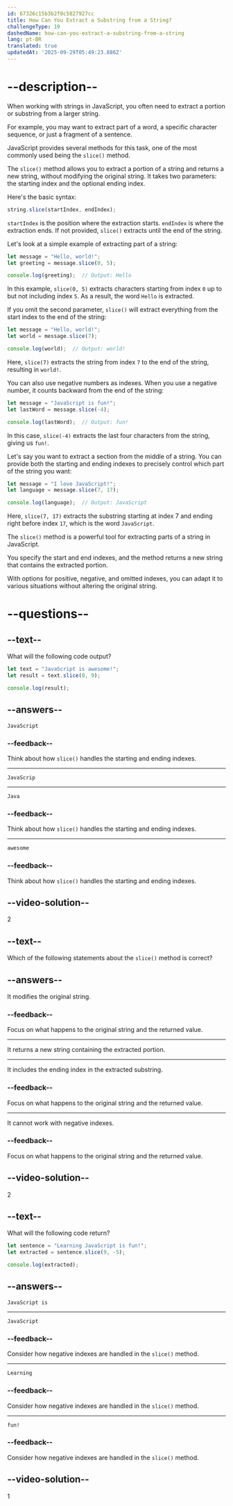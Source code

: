```yaml
---
id: 67326c15b3b2f0c5827927cc
title: How Can You Extract a Substring from a String?
challengeType: 19
dashedName: how-can-you-extract-a-substring-from-a-string
lang: pt-BR
translated: true
updatedAt: '2025-09-29T05:49:23.886Z'
---
```


# --description--

When working with strings in JavaScript, you often need to extract a portion or substring from a larger string.

For example, you may want to extract part of a word, a specific character sequence, or just a fragment of a sentence.

JavaScript provides several methods for this task, one of the most commonly used being the `slice()` method.

The `slice()` method allows you to extract a portion of a string and returns a new string, without modifying the original string. It takes two parameters: the starting index and the optional ending index.

Here's the basic syntax:

```js
string.slice(startIndex, endIndex);
```

`startIndex` is the position where the extraction starts. `endIndex` is where the extraction ends. If not provided, `slice()` extracts until the end of the string.

Let's look at a simple example of extracting part of a string:

```js
let message = "Hello, world!";
let greeting = message.slice(0, 5);

console.log(greeting);  // Output: Hello
```

In this example, `slice(0, 5)` extracts characters starting from index `0` up to but not including index `5`. As a result, the word `Hello` is extracted.

If you omit the second parameter, `slice()` will extract everything from the start index to the end of the string:

```js
let message = "Hello, world!";
let world = message.slice(7);

console.log(world);  // Output: world!
```

Here, `slice(7)` extracts the string from index `7` to the end of the string, resulting in `world!`.

You can also use negative numbers as indexes. When you use a negative number, it counts backward from the end of the string:

```js
let message = "JavaScript is fun!";
let lastWord = message.slice(-4);

console.log(lastWord);  // Output: fun!
```

In this case, `slice(-4)` extracts the last four characters from the string, giving us `fun!`.

Let's say you want to extract a section from the middle of a string. You can provide both the starting and ending indexes to precisely control which part of the string you want:

```js
let message = "I love JavaScript!";
let language = message.slice(7, 17);

console.log(language);  // Output: JavaScript
```

Here, `slice(7, 17)` extracts the substring starting at index 7 and ending right before index `17`, which is the word `JavaScript`.

The `slice()` method is a powerful tool for extracting parts of a string in JavaScript.

You specify the start and end indexes, and the method returns a new string that contains the extracted portion.

With options for positive, negative, and omitted indexes, you can adapt it to various situations without altering the original string.

# --questions--

## --text--

What will the following code output?

```js
let text = "JavaScript is awesome!";
let result = text.slice(0, 9);

console.log(result);
```

## --answers--

`JavaScript`

### --feedback--

Think about how `slice()` handles the starting and ending indexes.

---

`JavaScrip`

---

`Java`

### --feedback--

Think about how `slice()` handles the starting and ending indexes.

---

`awesome`

### --feedback--

Think about how `slice()` handles the starting and ending indexes.

## --video-solution--

2

## --text--

Which of the following statements about the `slice()` method is correct?

## --answers--

It modifies the original string.

### --feedback--

Focus on what happens to the original string and the returned value.

---

It returns a new string containing the extracted portion.

---

It includes the ending index in the extracted substring.

### --feedback--

Focus on what happens to the original string and the returned value.

---

It cannot work with negative indexes.

### --feedback--

Focus on what happens to the original string and the returned value.

## --video-solution--

2

## --text--

What will the following code return?

```js
let sentence = "Learning JavaScript is fun!";
let extracted = sentence.slice(9, -5);

console.log(extracted);
```

## --answers--

`JavaScript is`

---

`JavaScript`

### --feedback--

Consider how negative indexes are handled in the `slice()` method.

---

`Learning`

### --feedback--

Consider how negative indexes are handled in the `slice()` method.

---

`fun!`

### --feedback--

Consider how negative indexes are handled in the `slice()` method.

## --video-solution--

1
